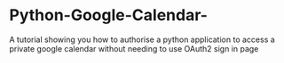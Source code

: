 # Python-Google-Calendar-
A tutorial showing you how to authorise a python application to access a private google calendar without needing to use OAuth2 sign in page
